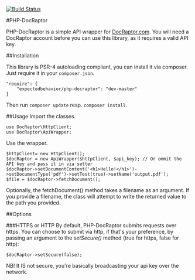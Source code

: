 [![Build Status](https://travis-ci.org/expectedbehavior/php-docraptor.svg?branch=master)](https://travis-ci.org/expectedbehavior/php-docraptor)

#PHP-DocRaptor

PHP-DocRaptor is a simple API wrapper for [DocRaptor.com](https://docraptor.com/).
You will need a DocRaptor account before you can use this library, as it requires a valid API key.

##Installation

This library is PSR-4 autoloading compliant, you can install it via composer. Just require it in your `composer.json`.

    "require": {
        "expectedbehavior/php-docraptor": "dev-master"
    }
    
Then run `composer update` resp. `composer install`.

##Usage
Import the classes.

    use DocRaptor\HttpClient;
    use DocRaptor\ApiWrapper;

Use the wrapper.

    $httpClient= new HttpClient();
    $docRaptor = new ApiWrapper($httpClient, $api_key); // Or ommit the API key and pass it in via setter
    $docRaptor->setDocumentContent('<h1>Hello!</h1>')->setDocumentType('pdf')->setTest(true)->setName('output.pdf');
    $file = $docRaptor->fetchDocument();

Optionally, the fetchDocument() method takes a filename as an argument.  If you provide
a filename, the class will attempt to write the returned value to the path you provided.

##Options

###HTTPS or HTTP
By default, PHP-DocRaptor submits requests over https.  You can choose to submit via http, if that's your preference, by passing an argument to the *setSecure()* method (true for https, false for http):

	$docRaptor->setSecure(false);
	
NB! It IS not secure, you're basically broadcasting your api key over the network.
